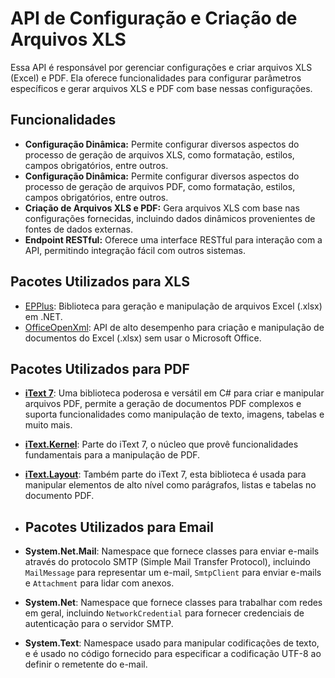 # API de Configuração e Criação de Arquivos XLS

Essa API é responsável por gerenciar configurações e criar arquivos XLS (Excel) e PDF. Ela oferece funcionalidades para configurar parâmetros específicos e gerar arquivos XLS e PDF com base nessas configurações.

## Funcionalidades

- **Configuração Dinâmica:** Permite configurar diversos aspectos do processo de geração de arquivos XLS, como formatação, estilos, campos obrigatórios, entre outros.
- **Configuração Dinâmica:** Permite configurar diversos aspectos do processo de geração de arquivos PDF, como formatação, estilos, campos obrigatórios, entre outros.
- **Criação de Arquivos XLS e PDF:** Gera arquivos XLS com base nas configurações fornecidas, incluindo dados dinâmicos provenientes de fontes de dados externas.
- **Endpoint RESTful:** Oferece uma interface RESTful para interação com a API, permitindo integração fácil com outros sistemas.

## Pacotes Utilizados para XLS

- [EPPlus](https://github.com/EPPlusSoftware/EPPlus): Biblioteca para geração e manipulação de arquivos Excel (.xlsx) em .NET.
- [OfficeOpenXml](https://github.com/JanKallman/EPPlus): API de alto desempenho para criação e manipulação de documentos do Excel (.xlsx) sem usar o Microsoft Office.

## Pacotes Utilizados para PDF

- **[iText 7](https://itextpdf.com/)**: Uma biblioteca poderosa e versátil em C# para criar e manipular arquivos PDF, permite a geração de documentos PDF complexos e suporta funcionalidades como manipulação de texto, imagens, tabelas e muito mais.
- **[iText.Kernel](https://itextpdf.com/en/products/itext-7/itext-7-core)**: Parte do iText 7, o núcleo que provê funcionalidades fundamentais para a manipulação de PDF.
- **[iText.Layout](https://itextpdf.com/en/products/itext-7/itext-7-core)**: Também parte do iText 7, esta biblioteca é usada para manipular elementos de alto nível como parágrafos, listas e tabelas no documento PDF.

- ## Pacotes Utilizados para Email

- **System.Net.Mail**: Namespace que fornece classes para enviar e-mails através do protocolo SMTP (Simple Mail Transfer Protocol), incluindo `MailMessage` para representar um e-mail, `SmtpClient` para enviar e-mails e `Attachment` para lidar com anexos.
- **System.Net**: Namespace que fornece classes para trabalhar com redes em geral, incluindo `NetworkCredential` para fornecer credenciais de autenticação para o servidor SMTP.
- **System.Text**: Namespace usado para manipular codificações de texto, e é usado no código fornecido para especificar a codificação UTF-8 ao definir o remetente do e-mail.
